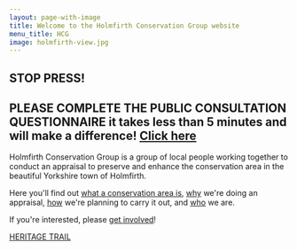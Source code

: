 ```yaml
---
layout: page-with-image
title: Welcome to the Holmfirth Conservation Group website
menu_title: HCG
image: holmfirth-view.jpg
---
```


## STOP PRESS!
PLEASE COMPLETE THE PUBLIC CONSULTATION QUESTIONNAIRE it takes less than 5 minutes and will make a difference! [Click here](https://www.surveymonkey.co.uk/r/F22KHJM)
---

Holmfirth Conservation Group is a group of local people working
together to conduct an appraisal to preserve and enhance the
conservation area in the beautiful Yorkshire town of Holmfirth.

Here you'll find out [what a conservation area is](/what-is-holmfirth-conservation-area/), [why](/why-are-we-doing-this) we're doing an appraisal, [how](how) we're planning to carry it out, and [who](/who-are-the-holmfirth-conservation-group/) we are.

If you're interested, please [get involved](/Volunteering/)!

[HERITAGE TRAIL](/heritage/)
